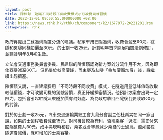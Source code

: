 ```yaml
---
layout: post
title: 陳恒鑌：建議不同時段不同收費模式才可改變司機習慣
date: 2022-12-01 09:30:55.000000000 +08:00
link: https://news.rthk.hk/rthk/ch/component/k2/1677972-20221201.htm
categories: rthk
---
```


政府再提出三條過海隧道分流的建議。私家車用西隧過海，收費會減至60元，紅隧和東隧同樣加價至30元，的士劃一收25元，計劃明年首季開展相關法例修訂，並建議明年8月初生效。

立法會交通事務委員會委員、民建聯的陳恒鑌認為新方案的分流作用不大，因為即使西隧減至60元，但仍屬於較高價錢，而東隧及紅隧「為加價而加價」後，將繼續出現擠塞。

陳恒鑌又說，一直建議採用「不同時段不同收費」模式，在隧道用量低峰值時收取較低價錢，才可改變司機的駕駛習慣，真正紓緩擠塞情況。他預計方案會出現一定阻力，包括會引起紅隧及東隧加價有何好處、為何政府收回西隧後仍要收取60元的討論。

對於的士劃一收25元，汽車交通運輸業總工會九龍分會副主任杜燊棠在同一節目說，如果的士回程收費減至15元，對司機會較為有利，否則乘客「過海」需支付來回隧道費共50元，成本與現時相若，乘客或會寧願減少乘搭的士過海。但如回程隧道費減價，就可增加的士乘客量。
